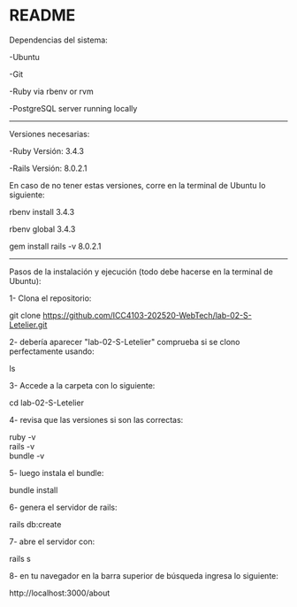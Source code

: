 # README
Dependencias del sistema:

-Ubuntu

-Git

-Ruby via rbenv or rvm

-PostgreSQL server running locally

--------------------------------------------

Versiones necesarias:

-Ruby Versión: 3.4.3

-Rails Versión: 8.0.2.1

En caso de no tener estas versiones, corre en la terminal de Ubuntu lo siguiente:

rbenv install 3.4.3

rbenv global 3.4.3

gem install rails -v 8.0.2.1

--------------------------------------------

Pasos de la instalación y ejecución (todo debe hacerse en la terminal de Ubuntu):

1- Clona el repositorio:

git clone https://github.com/ICC4103-202520-WebTech/lab-02-S-Letelier.git

2- debería aparecer "lab-02-S-Letelier" comprueba si se clono perfectamente usando: 

ls

3- Accede a la carpeta con lo siguiente:

cd lab-02-S-Letelier

4- revisa que las versiones si son las correctas:

ruby -v       
rails -v      
bundle -v     

5- luego instala el bundle:

bundle install

6- genera el servidor de rails:

rails db:create

7- abre el servidor con:

rails s

8- en tu navegador en la barra superior de búsqueda ingresa lo siguiente:

http://localhost:3000/about

